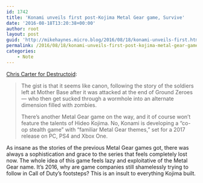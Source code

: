 ```yaml
---
id: 1742
title: 'Konami unveils first post-Kojima Metal Gear game, Survive'
date: '2016-08-18T13:20:38+00:00'
author: root
layout: post
guid: 'http://mikehaynes.micro.blog/2016/08/18/konami-unveils-first.html'
permalink: /2016/08/18/konami-unveils-first-post-kojima-metal-gear-game-survive/
categories:
    - Note
---
```


[Chris Carter for Destructoid](https://www.destructoid.com/konami-begins-work-on-killing-metal-gear-with-metal-gear-survive--380979.phtml):

> The gist is that it seems like canon, following the story of the soldiers left at Mother Base after it was attacked at the end of Ground Zeroes — who then get sucked through a wormhole into an alternate dimension filled with zombies.
> 
>  There’s another Metal Gear game on the way, and it of course won’t feature the talents of Hideo Kojima. No, Konami is developing a “co-op stealth game” with “familiar Metal Gear themes,” set for a 2017 release on PC, PS4 and Xbox One.

As insane as the stories of the previous Metal Gear games got, there was always a sophistication and grace to the series that feels completely lost now. The whole idea of this game feels lazy and exploitative of the Metal Gear name. It’s 2016, why are game companies still shamelessly trying to follow in Call of Duty’s footsteps? This is an insult to everything Kojima built.